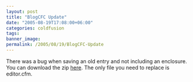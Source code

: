 ```yaml
---
layout: post
title: "BlogCFC Update"
date: "2005-08-19T17:08:00+06:00"
categories: coldfusion 
tags: 
banner_image: 
permalink: /2005/08/19/BlogCFC-Update
---
```


There was a bug when saving an old entry and not including an enclosure. You can download the zip <a href="http://ray.camdenfamily.com/blog.zip">here</a>. The only file you need to replace is editor.cfm.
